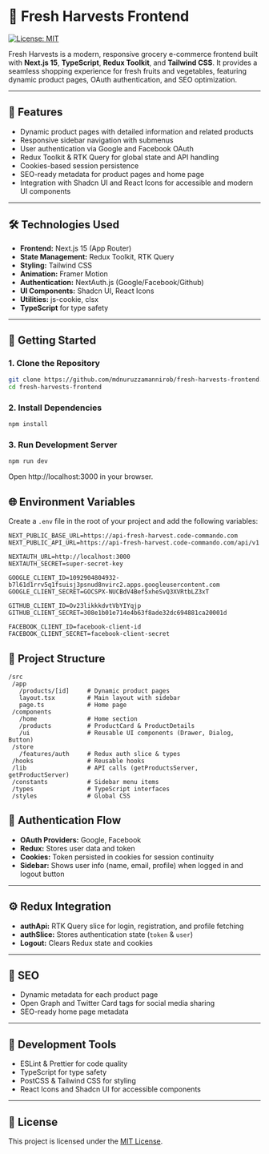 # 🌿 Fresh Harvests Frontend

[![License: MIT](https://img.shields.io/badge/License-MIT-yellow.svg)](https://opensource.org/licenses/MIT)

Fresh Harvests is a modern, responsive grocery e-commerce frontend built with **Next.js 15**, **TypeScript**, **Redux Toolkit**, and **Tailwind CSS**. It provides a seamless shopping experience for fresh fruits and vegetables, featuring dynamic product pages, OAuth authentication, and SEO optimization.

---

## 📌 Features

- Dynamic product pages with detailed information and related products
- Responsive sidebar navigation with submenus
- User authentication via Google and Facebook OAuth
- Redux Toolkit & RTK Query for global state and API handling
- Cookies-based session persistence
- SEO-ready metadata for product pages and home page
- Integration with Shadcn UI and React Icons for accessible and modern UI components

---

## 🛠️ Technologies Used

- **Frontend:** Next.js 15 (App Router)
- **State Management:** Redux Toolkit, RTK Query
- **Styling:** Tailwind CSS
- **Animation:** Framer Motion
- **Authentication:** NextAuth.js (Google/Facebook/Github)
- **UI Components:** Shadcn UI, React Icons
- **Utilities:** js-cookie, clsx
- **TypeScript** for type safety

---

## 🚀 Getting Started

### 1. Clone the Repository

```bash
git clone https://github.com/mdnuruzzamannirob/fresh-harvests-frontend.git
cd fresh-harvests-frontend
```

### 2. Install Dependencies

```bash
npm install
```

### 3. Run Development Server

```bash
npm run dev
```

Open http://localhost:3000
in your browser.

## 🌐 Environment Variables

Create a `.env` file in the root of your project and add the following variables:

```env
NEXT_PUBLIC_BASE_URL=https://api-fresh-harvest.code-commando.com
NEXT_PUBLIC_API_URL=https://api-fresh-harvest.code-commando.com/api/v1

NEXTAUTH_URL=http://localhost:3000
NEXTAUTH_SECRET=super-secret-key

GOOGLE_CLIENT_ID=1092904804932-b7l61d1rrv5q1fsuisj3psnud8nvirc2.apps.googleusercontent.com
GOOGLE_CLIENT_SECRET=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

GITHUB_CLIENT_ID=Ov23likkkdvtVbYIYqjp
GITHUB_CLIENT_SECRET=308e1b01e714e4b63f8ade32dc694881ca20001d

FACEBOOK_CLIENT_ID=facebook-client-id
FACEBOOK_CLIENT_SECRET=facebook-client-secret
```

## 📁 Project Structure

```
/src
 /app
   /products/[id]     # Dynamic product pages
   layout.tsx         # Main layout with sidebar
   page.ts            # Home page
 /components
   /home              # Home section
   /products          # ProductCard & ProductDetails
   /ui                # Reusable UI components (Drawer, Dialog, Button)
 /store
   /features/auth     # Redux auth slice & types
 /hooks               # Reusable hooks
 /lib                 # API calls (getProductsServer, getProductServer)
 /constants           # Sidebar menu items
 /types               # TypeScript interfaces
 /styles              # Global CSS
```

## 🔑 Authentication Flow

- **OAuth Providers:** Google, Facebook
- **Redux:** Stores user data and token
- **Cookies:** Token persisted in cookies for session continuity
- **Sidebar:** Shows user info (name, email, profile) when logged in and logout button

---

## ⚙️ Redux Integration

- **authApi:** RTK Query slice for login, registration, and profile fetching
- **authSlice:** Stores authentication state (`token` & `user`)
- **Logout:** Clears Redux state and cookies

---

## 📄 SEO

- Dynamic metadata for each product page
- Open Graph and Twitter Card tags for social media sharing
- SEO-ready home page metadata

---

## 🧪 Development Tools

- ESLint & Prettier for code quality
- TypeScript for type safety
- PostCSS & Tailwind CSS for styling
- React Icons and Shadcn UI for accessible components

---

## 📄 License

This project is licensed under the [MIT License](https://opensource.org/licenses/MIT).
